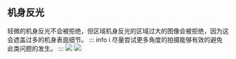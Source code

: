 ## 机身反光
轻微的机身反光不会被拒绝，但区域机身反光的区域过大的图像会被拒绝，因为这会遮盖过多的机身表面细节。
::: info :information_source:
尽量尝试更多角度的拍摄能够有效的避免此类问题的发生。
:::
![](https://source.794td.cn/TOGA/guideline/image065.jpg)
![](https://source.794td.cn/TOGA/guideline/image066.jpg)